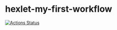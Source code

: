# hexlet-my-first-workflow

[![Actions Status](https://github.com/canekg/hexlet-my-first-workflow/actions/workflows/hello-world/badge.svg)](https://github.com/canekg/hexlet-my-first-workflow/actions)
